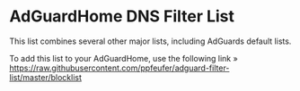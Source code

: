 # AdGuardHome DNS Filter List

This list combines several other major lists, including AdGuards default lists.

To add this list to your AdGuardHome, use the following link » https://raw.githubusercontent.com/ppfeufer/adguard-filter-list/master/blocklist

